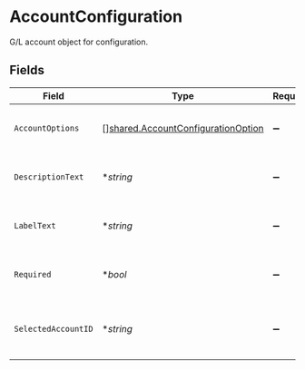 # AccountConfiguration

G/L account object for configuration.


## Fields

| Field                                                                                           | Type                                                                                            | Required                                                                                        | Description                                                                                     |
| ----------------------------------------------------------------------------------------------- | ----------------------------------------------------------------------------------------------- | ----------------------------------------------------------------------------------------------- | ----------------------------------------------------------------------------------------------- |
| `AccountOptions`                                                                                | [][shared.AccountConfigurationOption](../../../pkg/models/shared/accountconfigurationoption.md) | :heavy_minus_sign:                                                                              | Object containing account options.                                                              |
| `DescriptionText`                                                                               | **string*                                                                                       | :heavy_minus_sign:                                                                              | Descriptive text for sales configuration section.                                               |
| `LabelText`                                                                                     | **string*                                                                                       | :heavy_minus_sign:                                                                              | Label text for sales configuration section.                                                     |
| `Required`                                                                                      | **bool*                                                                                         | :heavy_minus_sign:                                                                              | Required section to be configured for sync.                                                     |
| `SelectedAccountID`                                                                             | **string*                                                                                       | :heavy_minus_sign:                                                                              | Selected account id from the list of available accounts.                                        |